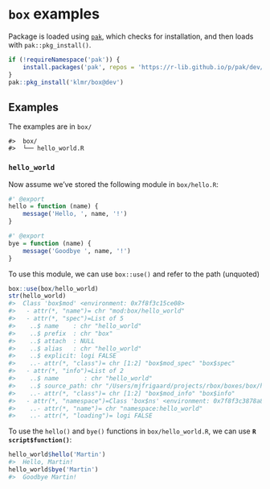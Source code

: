 `box` examples
================

Package is loaded using [`pak`](https://pak.r-lib.org/), which checks
for installation, and then loads with `pak::pkg_install()`.

``` r
if (!requireNamespace('pak')) {
    install.packages('pak', repos = 'https://r-lib.github.io/p/pak/dev/')
}
pak::pkg_install('klmr/box@dev')
```

## Examples

The examples are in `box/`

    #>  box/
    #>  └── hello_world.R

### `hello_world`

Now assume we’ve stored the following module in `box/hello.R`:

``` r
#' @export
hello = function (name) {
    message('Hello, ', name, '!')
}

#' @export
bye = function (name) {
    message('Goodbye ', name, '!')
}
```

To use this module, we can use `box::use()` and refer to the path
(unquoted)

``` r
box::use(box/hello_world)
str(hello_world)
#>  Class 'box$mod' <environment: 0x7f8f3c15ce08> 
#>   - attr(*, "name")= chr "mod:box/hello_world"
#>   - attr(*, "spec")=List of 5
#>    ..$ name    : chr "hello_world"
#>    ..$ prefix  : chr "box"
#>    ..$ attach  : NULL
#>    ..$ alias   : chr "hello_world"
#>    ..$ explicit: logi FALSE
#>    ..- attr(*, "class")= chr [1:2] "box$mod_spec" "box$spec"
#>   - attr(*, "info")=List of 2
#>    ..$ name       : chr "hello_world"
#>    ..$ source_path: chr "/Users/mjfrigaard/projects/rbox/boxes/box/hello_world.R"
#>    ..- attr(*, "class")= chr [1:2] "box$mod_info" "box$info"
#>   - attr(*, "namespace")=Class 'box$ns' <environment: 0x7f8f3c3878a8> 
#>    ..- attr(*, "name")= chr "namespace:hello_world"
#>    ..- attr(*, "loading")= logi FALSE
```

To use the `hello()` and `bye()` functions in `box/hello_world.R`, we
can use **`R script$function()`**:

``` r
hello_world$hello('Martin')
#>  Hello, Martin!
hello_world$bye('Martin')
#>  Goodbye Martin!
```
